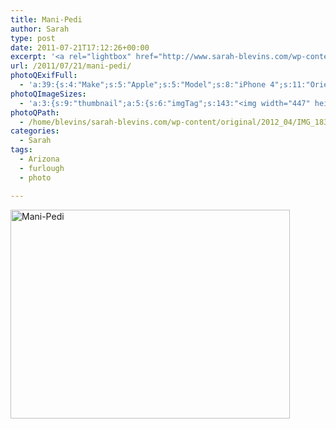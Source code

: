 ```yaml
---
title: Mani-Pedi
author: Sarah
type: post
date: 2011-07-21T17:12:26+00:00
excerpt: '<a rel="lightbox" href="http://www.sarah-blevins.com/wp-content/main/2012_04/IMG_1834.jpg" title="Mani-Pedi"><img width="447" height="334" alt="Mani-Pedi" src="/images/original/2012_04/IMG_1834.jpg" class="photoQexcerpt photoQLinkImg" /></a>'
url: /2011/07/21/mani-pedi/
photoQExifFull:
  - 'a:39:{s:4:"Make";s:5:"Apple";s:5:"Model";s:8:"iPhone 4";s:11:"Orientation";s:17:"1: Normal (0 deg)";s:11:"xResolution";s:26:"72 dots per ResolutionUnit";s:11:"yResolution";s:26:"72 dots per ResolutionUnit";s:14:"ResolutionUnit";s:4:"Inch";s:8:"Software";s:5:"4.3.3";s:8:"DateTime";s:19:"2011:07:21 10:12:26";s:12:"ExposureTime";s:8:"1/15 sec";s:7:"FNumber";s:5:"f/2.8";s:15:"ExposureProgram";s:7:"Program";s:15:"ISOSpeedRatings";s:3:"200";s:11:"ExifVersion";s:12:"version 2.21";s:16:"DateTimeOriginal";s:19:"2011:07:21 10:12:26";s:17:"DateTimedigitized";s:19:"2011:07:21 10:12:26";s:17:"ShutterSpeedValue";s:8:"1/15 sec";s:13:"ApertureValue";s:5:"f/2.8";s:12:"MeteringMode";s:13:"Multi-Segment";s:5:"Flash";s:8:"No Flash";s:11:"FocalLength";s:7:"3.85 mm";s:15:"FlashPixVersion";s:9:"version 1";s:10:"ColorSpace";s:4:"sRGB";s:14:"ExifImageWidth";s:11:"2592 pixels";s:15:"ExifImageHeight";s:11:"1936 pixels";s:13:"SensingMethod";s:35:"Unknown: One Chip Color Area Sensor";s:12:"ExposureMode";s:1:"0";s:12:"WhiteBalance";s:1:"0";s:16:"SceneCaptureMode";s:1:"0";s:20:"FocalLength35mmEquiv";s:0:"";s:7:"NumTags";s:1:"9";s:18:"Latitude Reference";s:1:"N";s:8:"Latitude";s:15:"33.382666666667";s:19:"Longitude Reference";s:1:"W";s:9:"Longitude";s:5:"111.6";s:18:"Altitude Reference";s:15:"Above Sea Level";s:8:"Altitude";s:16:"434.38505747126m";s:4:"Time";s:10:"2576:12:17";s:17:"ImageDirectionRef";s:1:"T";s:14:"ImageDirection";s:14:"204.5523465704";}'
photoQImageSizes:
  - 'a:3:{s:9:"thumbnail";a:5:{s:6:"imgTag";s:143:"<img width="447" height="334" alt="Mani-Pedi" src="/images/original/2012_04/IMG_1834.jpg" class="PhotoQImg" />";s:6:"imgUrl";s:70:"/images/original/2012_04/IMG_1834.jpg";s:7:"imgPath";s:73:"/home/blevins/sarah-blevins.com/wp-content/thumbnail/2012_04/IMG_1834.jpg";s:8:"imgWidth";s:3:"447";s:9:"imgHeight";s:3:"334";}s:4:"main";a:5:{s:6:"imgTag";s:138:"<img width="700" height="523" alt="Mani-Pedi" src="http://www.sarah-blevins.com/wp-content/main/2012_04/IMG_1834.jpg" class="PhotoQImg" />";s:6:"imgUrl";s:65:"http://www.sarah-blevins.com/wp-content/main/2012_04/IMG_1834.jpg";s:7:"imgPath";s:68:"/home/blevins/sarah-blevins.com/wp-content/main/2012_04/IMG_1834.jpg";s:8:"imgWidth";s:3:"700";s:9:"imgHeight";s:3:"523";}s:8:"original";a:5:{s:6:"imgTag";s:144:"<img width="2592" height="1936" alt="Mani-Pedi" src="/images/original/2012_04/IMG_1834.jpg" class="PhotoQImg" />";s:6:"imgUrl";s:69:"/images/original/2012_04/IMG_1834.jpg";s:7:"imgPath";s:72:"/home/blevins/sarah-blevins.com/wp-content/original/2012_04/IMG_1834.jpg";s:8:"imgWidth";s:4:"2592";s:9:"imgHeight";s:4:"1936";}}'
photoQPath:
  - /home/blevins/sarah-blevins.com/wp-content/original/2012_04/IMG_1834.jpg
categories:
  - Sarah
tags:
  - Arizona
  - furlough
  - photo

---
```

<a rel="lightbox" href="/images/original/2012_04/IMG_1834.jpg" title="Mani-Pedi"><img width="447" height="334" alt="Mani-Pedi" src="/images/original/2012_04/IMG_1834.jpg" class="photoQcontent photoQLinkImg" /></a>

<div class="photoQDescr">
</div>